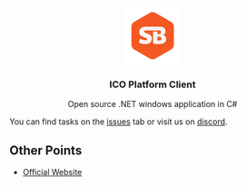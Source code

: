 <p align="center">
  <p align="center">
   <a href="https://seniorblockchain.io"><img src="https://raw.githubusercontent.com/seniorblockchain/ICO-Platform-Client/main/doc/logo.png" height="100" alt="seniorblockchain"/></a> 
  </p>
  <h3 align="center">
    ICO Platform Client
  </h3>
  <p align="center">
    Open source .NET windows application in C# 
  </p>
</p>



You can find tasks on the [issues](https://github.com/seniorblockchain/ICO-Platform-Client/issues) tab or visit us on [discord](https://discord.gg/HfsEK6vf8z).

Other Points
-------

* [Official Website](https://seniorblockchain.io/)
